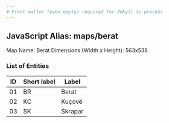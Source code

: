 ```yaml
---
# Front matter (even empty) required for Jekyll to process
---
```


## JavaScript Alias: maps/berat

Map Name: Berat
Dimensions (Width x Height): 563x538





### List of Entities

ID | Short label | Label
---|---|---|
01|BR|Berat
02|KC|Kuçovë
03|SK|Skrapar

